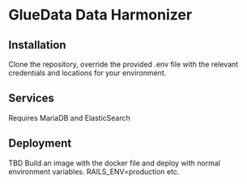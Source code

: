 # GlueData Data Harmonizer

## Installation
Clone the repository, override the provided .env file with the relevant credentials and locations for your environment. 

## Services
Requires MariaDB and ElasticSearch

## Deployment
TBD
Build an image with the docker file and deploy with normal environment variables. RAILS_ENV=production etc.
